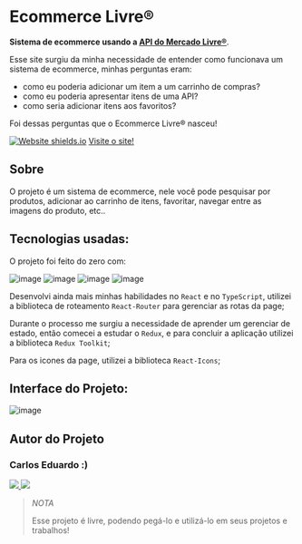 # Ecommerce Livre&reg;

**Sistema de ecommerce usando a [API do Mercado Livre&reg;](https://api.mercadolibre.com/sites/MLB/)**.

Esse site surgiu da minha necessidade de entender como funcionava um sistema de ecommerce, minhas perguntas eram:
- como eu poderia adicionar um item a um carrinho de compras?
- como eu poderia apresentar itens de uma API?
- como seria adicionar itens aos favoritos?

Foi dessas perguntas que o Ecommerce Livre&reg; nasceu!

[![Website shields.io](https://img.shields.io/website-up-down-green-red/http/shields.io.svg)](http://shields.io/)
[Visite o site!](https://ecommerce-livre.vercel.app/)

## Sobre

O projeto é um sistema de ecommerce, nele você pode pesquisar por produtos, adicionar ao carrinho de itens, favoritar, navegar entre as imagens do produto, etc..

## Tecnologias usadas:

O projeto foi feito do zero com:


![image](https://img.shields.io/badge/React-20232A?style=for-the-badge&logo=react&logoColor=61DAFB)
![image](https://img.shields.io/badge/TypeScript-007ACC?style=for-the-badge&logo=typescript&logoColor=white)
![image](https://img.shields.io/badge/Redux-593D88?style=for-the-badge&logo=redux&logoColor=white)
![image](https://img.shields.io/badge/React_Router-CA4245?style=for-the-badge&logo=react-router&logoColor=white)

Desenvolvi ainda mais minhas habilidades no `React` e no `TypeScript`, utilizei a biblioteca de roteamento `React-Router` para gerenciar as rotas da page;

Durante o processo me surgiu a necessidade de aprender um gerenciar de estado, então comecei a estudar o `Redux`, e para concluir a aplicação utilizei a biblioteca `Redux Toolkit`;

Para os icones da page, utilizei a biblioteca `React-Icons`;

## Interface do Projeto:

![image](https://i.ibb.co/dWXrfHb/Captura-de-tela-2024-02-27-194534.png)

## Autor do Projeto

### Carlos Eduardo :)

<p> 
  <a href="https://github.com/carlosEduardDev">
    <img src="https://img.shields.io/badge/GitHub-100000?style=for-the-badge&logo=github&logoColor=white" />
  </a> 
  <a href="https://api.whatsapp.com/send?phone=5511974265092/">
    <img src="https://img.shields.io/badge/WhatsApp-25D366?style=for-the-badge&logo=whatsapp&logoColor=white" />
  </a>   
</p>

>*NOTA*
>
>Esse projeto é livre, podendo pegá-lo e utilizá-lo em seus projetos e trabalhos!
